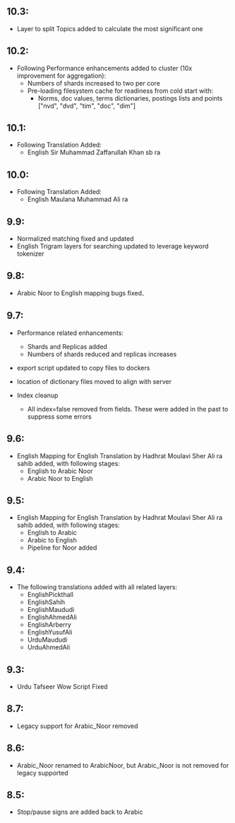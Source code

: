 ## 10.3:
  * Layer to split Topics added to calculate the most significant one

## 10.2:
  * Following Performance enhancements added to cluster (10x improvement for aggregation):
    - Numbers of shards increased to two per core
    - Pre-loading filesystem cache for readiness from cold start with:
      - Norms, doc values, terms dictionaries, postings lists and points ["nvd", "dvd", "tim", "doc", "dim"]

## 10.1:
  * Following Translation Added:
    - English Sir Muhammad Zaffarullah Khan sb ra

## 10.0:
  * Following Translation Added:
    - English Maulana Muhammad Ali ra

## 9.9:
  * Normalized matching fixed and updated
  * English Trigram layers for searching updated to leverage keyword tokenizer

## 9.8:
  * Arabic Noor to English mapping bugs fixed۔

## 9.7:
  * Performance related enhancements:
    - Shards and Replicas added
    - Numbers of shards reduced and replicas increases
  * export script updated to copy files to dockers
  * location of dictionary files moved to align with server

  * Index cleanup
    - All index=false removed from fields. These were added in the past to suppress some errors

## 9.6:
  * English Mapping for English Translation by Hadhrat Moulavi Sher Ali ra sahib added, with following stages:
    - English to Arabic Noor
    - Arabic Noor to English

## 9.5:
  * English Mapping for English Translation by Hadhrat Moulavi Sher Ali ra sahib added, with following stages:
    - English to Arabic
    - Arabic to English
    - Pipeline for Noor added

## 9.4:
  * The following translations added with all related layers:
    - EnglishPickthall
    - EnglishSahih
    - EnglishMaududi
    - EnglishAhmedAli
    - EnglishArberry
    - EnglishYusufAli
    - UrduMaududi
    - UrduAhmedAli

## 9.3:
  * Urdu Tafseer Wow Script Fixed

## 8.7:
  * Legacy support for Arabic_Noor removed

## 8.6:
  * Arabic_Noor renamed to ArabicNoor,  but Arabic_Noor is not removed for legacy supported

## 8.5:
  * Stop/pause signs are added back to Arabic
